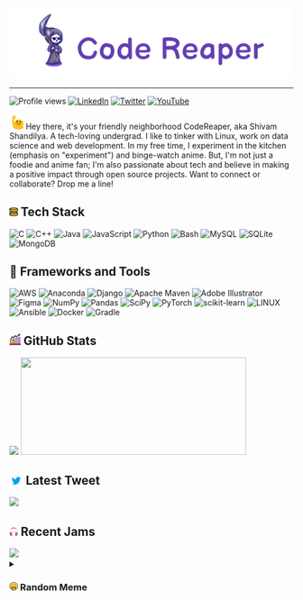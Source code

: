 ![banner](./assets/img/banner.png)

---

![Profile views](https://komarev.com/ghpvc/?username=legitshivam&label=Profile%20views&color=0e75b6&style=flat) [![LinkedIn](https://img.shields.io/badge/LinkedIn-%230077B5.svg?logo=linkedin&logoColor=white)](https://linkedin.com/in/legitShivam) [![Twitter](https://img.shields.io/badge/Twitter-%231DA1F2.svg?logo=Twitter&logoColor=white)](https://twitter.com/legitShivam) [![YouTube](https://img.shields.io/badge/YouTube-%23FF0000.svg?logo=YouTube&logoColor=white)](https://youtube.com/@legitShivam)

<img src="./assets/img/greet.gif" width="25"> Hey there, it's your friendly neighborhood CodeReaper, aka Shivam Shandilya. A tech-loving undergrad. I like to tinker with Linux, work on data science and web development. In my free time, I experiment in the kitchen (emphasis on "experiment") and binge-watch anime. But, I'm not just a foodie and anime fan; I'm also passionate about tech and believe in making a positive impact through open source projects. Want to connect or collaborate? Drop me a line!

## <img src="./assets/img/tech-stack.png" width="15"> Tech Stack

![C](https://img.shields.io/badge/c-%2300599C.svg?style=for-the-badge&logo=c&logoColor=white)
![C++](https://img.shields.io/badge/c++-%2300599C.svg?style=for-the-badge&logo=c%2B%2B&logoColor=white)
![Java](https://img.shields.io/badge/java-%23ED8B00.svg?style=for-the-badge&logo=java&logoColor=white)
![JavaScript](https://img.shields.io/badge/javascript-%23323330.svg?style=for-the-badge&logo=javascript&logoColor=%23F7DF1E)
![Python](https://img.shields.io/badge/python-3670A0?style=for-the-badge&logo=python&logoColor=ffdd54)
![Bash](https://img.shields.io/badge/bash-%23121011.svg?style=for-the-badge&logo=gnu-bash&logoColor=white)
![MySQL](https://img.shields.io/badge/mysql-%2300f.svg?style=for-the-badge&logo=mysql&logoColor=white)
![SQLite](https://img.shields.io/badge/sqlite-%2307405e.svg?style=for-the-badge&logo=sqlite&logoColor=white)
![MongoDB](https://img.shields.io/badge/MongoDB-%234ea94b.svg?style=for-the-badge&logo=mongodb&logoColor=white)

## 🧰 Frameworks and Tools

![AWS](https://img.shields.io/badge/AWS-%23FF9900.svg?style=for-the-badge&logo=amazon-aws&logoColor=white)
![Anaconda](https://img.shields.io/badge/Anaconda-%2344A833.svg?style=for-the-badge&logo=anaconda&logoColor=white)
![Django](https://img.shields.io/badge/django-%23092E20.svg?style=for-the-badge&logo=django&logoColor=white)
![Apache Maven](https://img.shields.io/badge/Apache%20Maven-C71A36?style=for-the-badge&logo=Apache%20Maven&logoColor=white)
![Adobe Illustrator](https://img.shields.io/badge/illustrator-%23FF9A00.svg?style=for-the-badge&logo=adobeillustrator&logoColor=white)
![Figma](https://img.shields.io/badge/figma-%23F24E1E.svg?style=for-the-badge&logo=figma&logoColor=white)
![NumPy](https://img.shields.io/badge/numpy-%23013243.svg?style=for-the-badge&logo=numpy&logoColor=white)
![Pandas](https://img.shields.io/badge/pandas-%23150458.svg?style=for-the-badge&logo=pandas&logoColor=white)
![SciPy](https://img.shields.io/badge/SciPy-%230C55A5.svg?style=for-the-badge&logo=scipy&logoColor=%white)
![PyTorch](https://img.shields.io/badge/PyTorch-%23EE4C2C.svg?style=for-the-badge&logo=PyTorch&logoColor=white)
![scikit-learn](https://img.shields.io/badge/scikit--learn-%23F7931E.svg?style=for-the-badge&logo=scikit-learn&logoColor=white)
![LINUX](https://img.shields.io/badge/Linux-FCC624?style=for-the-badge&logo=linux&logoColor=black)
![Ansible](https://img.shields.io/badge/ansible-%231A1918.svg?style=for-the-badge&logo=ansible&logoColor=white)
![Docker](https://img.shields.io/badge/docker-%230db7ed.svg?style=for-the-badge&logo=docker&logoColor=white)
![Gradle](https://img.shields.io/badge/Gradle-02303A.svg?style=for-the-badge&logo=Gradle&logoColor=white)

## <img src="./assets/img/stats.png" width="20"> GitHub Stats

<p>
  <img  width="400" src="https://github-readme-stats.vercel.app/api?username=legitshivam&theme=onedark&hide_border=true&include_all_commits=false&count_private=true">
  <img width="400" height="173.33" src="https://github-readme-streak-stats.herokuapp.com/?user=legitshivam&theme=onedark&hide_border=true">
</p>

## <img src="./assets/img/twitter.png" width="24"> Latest Tweet

<a href="https://twitter.com/legitShivam"> <img width="400px" src="https://gtce.itsvg.in/api?username=legitShivam"> </a>

## <img src="./assets/img/headphone.png" width="15">  Recent Jams

<a href="https://spotify-github-profile.vercel.app/api/view?uid=317etvzfyzlzpq537kptm27sloby&redirect=true">
  <img width="400" src="https://spotify-github-profile.vercel.app/api/view?uid=317etvzfyzlzpq537kptm27sloby&cover_image=true&theme=novatorem&show_offline=false&background_color=121212&interchange=true&bar_color=53b14f&bar_color_cover=false">
</a>

<details>
  <summary><h3> <img src="./assets/img/smile.png" width="15">  Random Meme </h3></summary>
  <img src="https://rm.up.railway.app/" width="512"/>
</details>

